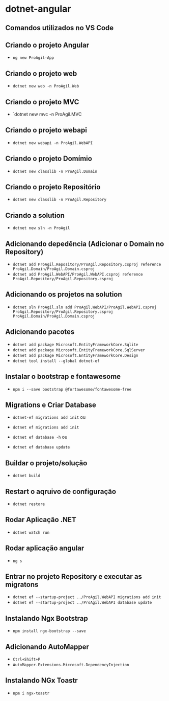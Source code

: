 # dotnet-angular

## Comandos utilizados no VS Code

## Criando o projeto Angular

* `ng new ProAgil-App`

## Criando o projeto web

* `dotnet new web -n ProAgil.Web`

## Criando o projeto MVC

* `dotnet new mvc -n ProAgil.MVC

## Criando o projeto webapi

* `dotnet new webapi -n ProAgil.WebAPI`

## Criando o projeto Domímio

* `dotnet new classlib -n ProAgil.Domain`

## Criando o projeto Repositório

* `dotnet new classlib -n ProAgil.Repository`

## Criando a solution

* `dotnet new sln -n ProAgil`

## Adicionando depedência (Adicionar o Domain no Repository)

* `dotnet add ProAgil.Repository/ProAgil.Repository.csproj reference ProAgil.Domain/ProAgil.Domain.csproj`
* `dotnet add ProAgil.WebAPI/ProAgil.WebAPI.csproj reference ProAgil.Repository/ProAgil.Repository.csproj`

## Adicionando os projetos na solution

* `dotnet sln ProAgil.sln add ProAgil.WebAPI/ProAgil.WebAPI.csproj ProAgil.Repository/ProAgil.Repository.csproj ProAgil.Domain/ProAgil.Domain.csproj`

## Adicionando pacotes

* `dotnet add package Microsoft.EntityFrameworkCore.Sqlite`
* `dotnet add package Microsoft.EntityFrameworkCore.SqlServer`
* `dotnet add package Microsoft.EntityFrameworkCore.Design`
* `dotnet tool install --global dotnet-ef`

## Instalar o bootstrap e fontawesome

* `npm i --save bootstrap @fortawesome/fontawesome-free`

## Migrations e Criar Database

* `dotnet-ef migrations add init`
    ou
* `dotnet ef migrations add init`

* `dotnet ef database -h`
    ou
* `dotnet ef database update`

## Buildar o projeto/solução

* `dotnet build`

## Restart o aqruivo de configuração

* `dotnet restore`

## Rodar Aplicação .NET

* `dotnet watch run`

## Rodar aplicação angular

* `ng s`

## Entrar no projeto Repository e executar as migratons

* `dotnet ef --startup-project ../ProAgil.WebAPI migrations add init`
* `dotnet ef --startup-project ../ProAgil.WebAPI database update`

## Instalando Ngx Bootstrap

* `npm install ngx-bootstrap --save`

## Adicionando AutoMapper

* `Ctrl+Shift+P`
* `AutoMapper.Extensions.Microsoft.DependencyInjection`

## Instalando NGx Toastr

* `npm i ngx-toastr`
